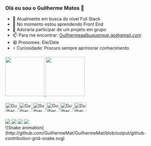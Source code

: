 ### Olá eu sou o Guilherme Matos 👋


- 🔭 Atualmente em busca do nível Full Stack
- 🌱 No momento estou aprendendo Front End
- 👯 Adoraria participar de um projeto em grupo
- 📫 Para me encontrar: Guilhermeaalbuquerque.go@gmail.com
- 😄 Pronomes: Ele/Dele
- ⚡ Curiosidade: Procuro sempre aprimorar conhecimento

<div> <!--Guilherme de Matos Silva-->
  <a href="https://github.com/GuilhermeMat">
  <img height="125em" src="https://github-readme-stats.vercel.app/api?username=GuilhermeMat&show_icons=true&theme=dark&include_all_commits=true&count_private=true"/>
  <img height="125em" src="https://github-readme-stats.vercel.app/api/top-langs/?username=GuilhermeMat&layout=compact&langs_count=7&theme=dark"/>
</div>
  
  <!--icone -->
  
  <div style="display: inline_block"><br>
    <img align="center" alt="Guilherme-HTML" height="30" width="40" src="https://cdn.jsdelivr.net/gh/devicons/devicon/icons/html5/html5-plain-wordmark.svg" />
    <img align="center" alt="Guilherme-CSS" height="30" width="40" src="https://cdn.jsdelivr.net/gh/devicons/devicon/icons/css3/css3-plain-wordmark.svg" />
    <img align="center" alt="Guilherme-JAVASCRIPT" height="30" width="40"src="https://cdn.jsdelivr.net/gh/devicons/devicon/icons/javascript/javascript-original.svg" />
    <img align="center" alt="Guilherme-MYSQL" height="30" width="40" src="https://cdn.jsdelivr.net/gh/devicons/devicon/icons/mysql/mysql-original-wordmark.svg" />
    <img align="center" alt="Guilherme-PHP" height="30" width="40" src="https://cdn.jsdelivr.net/gh/devicons/devicon/icons/php/php-plain.svg" />
    <img align="center" alt="Guilherme-PYTHON" height="30" width="40" src="https://cdn.jsdelivr.net/gh/devicons/devicon/icons/python/python-original-wordmark.svg" />
  </div>
  
  ### <!--rede social-->
  
  <div>
     <a href="https://www.instagram.com/guilherme_mat_/" target="_blank"><img src="https://img.shields.io/badge/-Instagram-%23E4405F?style=for-the-badge&logo=instagram&logoColor=dark" target="_blank"></a>
     <a href="https://www.linkedin.com/in/guilhermedematos/" target="_blank"><img src="https://img.shields.io/badge/-LinkedIn-%230077B5?style=for-the-badge&logo=linkedin&logoColor=white" target="_blank"></a> 
     <a href = "mailto:guilhermealbuquerque.go@gmail.com"><img src="https://img.shields.io/badge/Gmail-D14836?style=for-the-badge&logo=gmail&logoColor=white" target="_blank"></a>
     <a href = "Twitch.tv/Guilherme_Mat_"><img src="https://img.shields.io/badge/Twitch-9146FF?style=for-the-badge&logo=twitch&logoColor=white" target="_blank"></a>
  </div>
  ![Snake animation](http://github.com/GuilhermeMat/GuilhermeMat/blob/output/github-contribution-grid-snake.svg)
